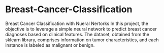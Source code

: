 # Breast-Cancer-Classification
Breast Cancer Classification with Nueral Nertorks
In this project, the objective is to leverage a simple neural network to predict breast cancer diagnoses based on clinical features. The dataset, obtained from the sklearn library, comprises information on tumor characteristics, and each instance is labeled as malignant or benign.
